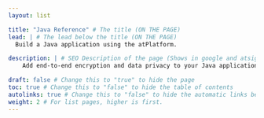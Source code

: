 ```yaml
---
layout: list

title: "Java Reference" # The title (ON THE PAGE)
lead: | # The lead below the title (ON THE PAGE)
  Build a Java application using the atPlatform.

description: | # SEO Description of the page (Shows in google and atsign.dev search)
    Add end-to-end encryption and data privacy to your Java applications and IoT devices running Java

draft: false # Change this to "true" to hide the page
toc: true # Change this to "false" to hide the table of contents
autolinks: true # Change this to "false" to hide the automatic links below your content
weight: 2 # For list pages, higher is first.
---
```

